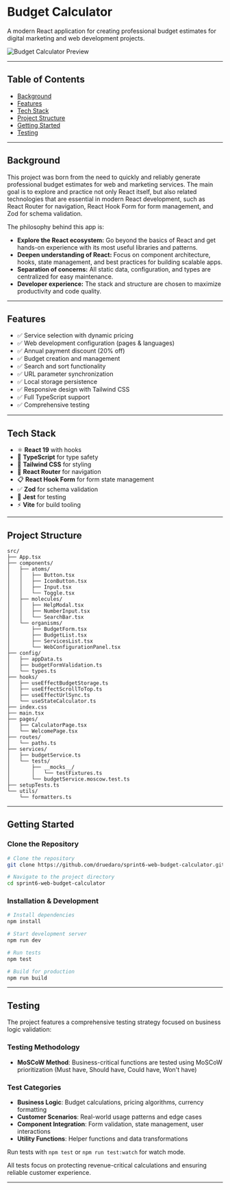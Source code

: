 # Budget Calculator

A modern React application for creating professional budget estimates for digital marketing and web development projects.

![Budget Calculator Preview](https://images.unsplash.com/photo-1554224155-8d04cb21cd6c?w=800&h=400&fit=crop)

---

## Table of Contents

- [Background](#background)
- [Features](#features)
- [Tech Stack](#tech-stack)
- [Project Structure](#project-structure)
- [Getting Started](#getting-started)
- [Testing](#testing)

---

## Background

This project was born from the need to quickly and reliably generate professional budget estimates for web and marketing services. The main goal is to explore and practice not only React itself, but also related technologies that are essential in modern React development, such as React Router for navigation, React Hook Form for form management, and Zod for schema validation.

The philosophy behind this app is:

- **Explore the React ecosystem:** Go beyond the basics of React and get hands-on experience with its most useful libraries and patterns.
- **Deepen understanding of React:** Focus on component architecture, hooks, state management, and best practices for building scalable apps.
- **Separation of concerns:** All static data, configuration, and types are centralized for easy maintenance.
- **Developer experience:** The stack and structure are chosen to maximize productivity and code quality.

---

## Features

- ✅ Service selection with dynamic pricing
- ✅ Web development configuration (pages & languages)
- ✅ Annual payment discount (20% off)
- ✅ Budget creation and management
- ✅ Search and sort functionality
- ✅ URL parameter synchronization
- ✅ Local storage persistence
- ✅ Responsive design with Tailwind CSS
- ✅ Full TypeScript support
- ✅ Comprehensive testing

---

## Tech Stack

- ⚛️ **React 19** with hooks
- 🔷 **TypeScript** for type safety
- 🎨 **Tailwind CSS** for styling
- 🧭 **React Router** for navigation
- 📋 **React Hook Form** for form state management
- ✅ **Zod** for schema validation
- 🧪 **Jest** for testing
- ⚡ **Vite** for build tooling

---

## Project Structure

```
src/
├── App.tsx
├── components/
│   ├── atoms/
│   │   ├── Button.tsx
│   │   ├── IconButton.tsx
│   │   ├── Input.tsx
│   │   └── Toggle.tsx
│   ├── molecules/
│   │   ├── HelpModal.tsx
│   │   ├── NumberInput.tsx
│   │   └── SearchBar.tsx
│   └── organisms/
│       ├── BudgetForm.tsx
│       ├── BudgetList.tsx
│       ├── ServicesList.tsx
│       └── WebConfigurationPanel.tsx
├── config/
│   ├── appData.ts
│   ├── budgetFormValidation.ts
│   └── types.ts
├── hooks/
│   ├── useEffectBudgetStorage.ts
│   ├── useEffectScrollToTop.ts
│   ├── useEffectUrlSync.ts
│   └── useStateCalculator.ts
├── index.css
├── main.tsx
├── pages/
│   ├── CalculatorPage.tsx
│   └── WelcomePage.tsx
├── routes/
│   └── paths.ts
├── services/
│   ├── budgetService.ts
│   └── tests/
│       ├── __mocks__/
│       │   └── testFixtures.ts
│       └── budgetService.moscow.test.ts
├── setupTests.ts
└── utils/
    └── formatters.ts
```

---

## Getting Started

### Clone the Repository

```bash
# Clone the repository
git clone https://github.com/druedaro/sprint6-web-budget-calculator.git

# Navigate to the project directory
cd sprint6-web-budget-calculator
```

### Installation & Development

```bash
# Install dependencies
npm install

# Start development server
npm run dev

# Run tests
npm test

# Build for production
npm run build
```

---

## Testing

The project features a comprehensive testing strategy focused on business logic validation:

### Testing Methodology
- **MoSCoW Method**: Business-critical functions are tested using MoSCoW prioritization (Must have, Should have, Could have, Won't have)

### Test Categories
- **Business Logic**: Budget calculations, pricing algorithms, currency formatting
- **Customer Scenarios**: Real-world usage patterns and edge cases
- **Component Integration**: Form validation, state management, user interactions
- **Utility Functions**: Helper functions and data transformations

Run tests with `npm test` or `npm run test:watch` for watch mode.

All tests focus on protecting revenue-critical calculations and ensuring reliable customer experience.

---
